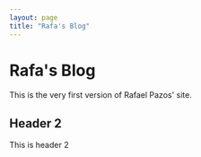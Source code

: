 ```yaml
---
layout: page
title: "Rafa's Blog"
---
```


# Rafa's Blog

This is the very first version of Rafael Pazos' site.

## Header 2

This is header 2

